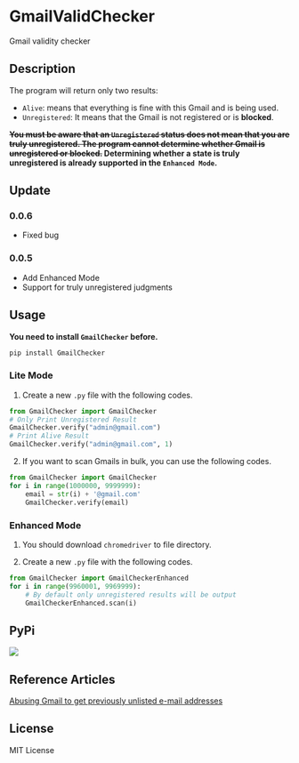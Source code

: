 <!--
 * @Author: Vincent Young
 * @Date: 2022-10-12 04:52:04
 * @LastEditors: Vincent Young
 * @LastEditTime: 2022-10-12 21:11:40
 * @FilePath: /GmailValidChecker/README.md
 * @Telegram: https://t.me/missuo
 * 
 * Copyright © 2022 by Vincent, All Rights Reserved. 
-->
# GmailValidChecker
Gmail validity checker

## Description

The program will return only two results:

- `Alive`: means that everything is fine with this Gmail and is being used.
- `Unregistered`: It means that the Gmail is not registered or is **blocked**.

**~~You must be aware that an `Unregistered` status does not mean that you are truly unregistered. The program cannot determine whether Gmail is unregistered or blocked.~~ Determining whether a state is truly unregistered is already supported in the `Enhanced Mode`.**


## Update
### 0.0.6
- Fixed bug

### 0.0.5
- Add Enhanced Mode
- Support for truly unregistered judgments

## Usage
**You need to install `GmailChecker` before.**
```bash
pip install GmailChecker
```
### Lite Mode
1. Create a new `.py` file with the following codes.
```python
from GmailChecker import GmailChecker
# Only Print Unregistered Result
GmailChecker.verify("admin@gmail.com")
# Print Alive Result
GmailChecker.verify("admin@gmail.com", 1)
```
2. If you want to scan Gmails in bulk, you can use the following codes.
```python
from GmailChecker import GmailChecker
for i in range(1000000, 9999999):
    email = str(i) + '@gmail.com'
    GmailChecker.verify(email)
```

### Enhanced Mode
1. You should download `chromedriver` to file directory.

2. Create a new `.py` file with the following codes.
```python
from GmailChecker import GmailCheckerEnhanced
for i in range(9960001, 9969999):
    # By default only unregistered results will be output
    GmailCheckerEnhanced.scan(i)
```

## PyPi
<a href="https://pypi.org/project/GmailChecker/"><img src="https://img.shields.io/badge/Pypi-000000?style=for-the-badge&logo=pypi&logoColor=red" /></a>

## Reference Articles
[Abusing Gmail to get previously unlisted e-mail addresses](https://blog.0day.rocks/abusing-gmail-to-get-previously-unlisted-e-mail-addresses-41544b62b2)

## License
MIT License

